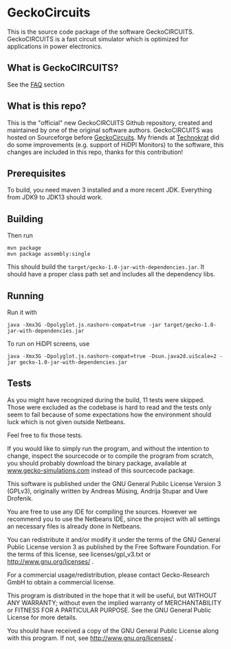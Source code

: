 # GeckoCircuits

This is the source code package of the software GeckoCIRCUITS. GeckoCIRCUITS is a fast circuit simulator which is optimized for applications in power electronics.


## What is GeckoCIRCUITS?
See the [FAQ](FAQ.md) section

## What is this repo?

This is the "official" new GeckoCIRCUITS Github repository, created and maintained by one of the original software authors.
GeckoCIRCUITS was hosted on Sourceforge before [GeckoCircuits](https://sourceforge.net/projects/geckocircuits/).
My friends at [Technokrat](https://github.com/technokrat/gecko) did do some improvements (e.g. support of HiDPI Monitors) to the software, this changes are included in this repo, thanks for this contribution!

## Prerequisites

To build, you need maven 3 installed and a more recent JDK. Everything from JDK9 to JDK13 should work.

## Building

Then run

```
mvn package
mvn package assembly:single
```

This should build the `target/gecko-1.0-jar-with-dependencies.jar`.
It should have a proper class path set and includes all the dependency libs.

## Running

Run it with

```java -Xmx3G -Dpolyglot.js.nashorn-compat=true -jar target/gecko-1.0-jar-with-dependencies.jar```

To run on HiDPI screens, use

```java -Xmx3G -Dpolyglot.js.nashorn-compat=true -Dsun.java2d.uiScale=2 -jar gecko-1.0-jar-with-dependencies.jar```

## Tests

As you might have recognized during the build, 11 tests were skipped. Those were excluded as the codebase is hard to read and the tests only seem to fail because of some expectations how the environment should luck which is not given outside Netbeans.

Feel free to fix those tests.

If you would like to simply run the program, and without the intention to change, inspect
the sourcecode or to compile the program from scratch, you should probably download
the binary package, available at www.gecko-simulations.com instead of this sourcecode
package.

This software is published under the GNU General Public License Version 3 (GPLv3), originally written by Andreas Müsing, Andrija Stupar and Uwe Drofenik.

You are free to use any IDE for compiling the sources. However we recommend you to use the Netbeans IDE, since the project with all settings an necessary files is already done in Netbeans.


You can redistribute it and/or modify it under the terms of the GNU General Public License version 3 as published by the Free Software Foundation. For the terms of this license, see licenses/gpl_v3.txt or http://www.gnu.org/licenses/ .

For a commercial usage/redistribution, please contact Gecko-Research GmbH to obtain a commercial license.

This program is distributed in the hope that it will be useful, but WITHOUT ANY WARRANTY; without even the implied warranty of MERCHANTABILITY or FITNESS FOR A PARTICULAR PURPOSE. See the GNU General Public License for more details.

You should have received a copy of the GNU General Public License along with this program. If not, see http://www.gnu.org/licenses/ .
